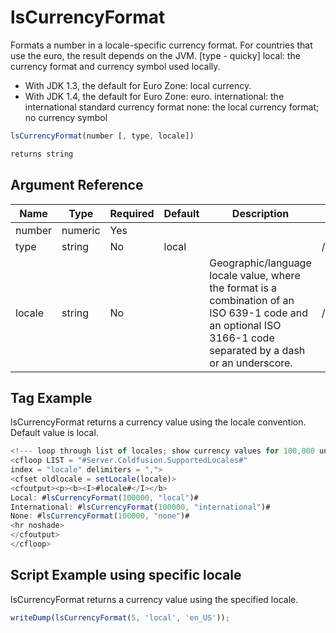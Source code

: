 # lsCurrencyFormat

Formats a number in a locale-specific currency format. For countries that use the euro, the result depends on the JVM.
 [type - quicky]
 local: the currency format and currency symbol used locally.
 - With JDK 1.3, the default for Euro Zone: local currency.
 - With JDK 1.4, the default for Euro Zone: euro.
 international: the international standard currency format
 none: the local currency format; no currency symbol

```javascript
lsCurrencyFormat(number [, type, locale])
```

```javascript
returns string
```

## Argument Reference

| Name | Type | Required | Default | Description | Values |
| --- | --- | --- | --- | --- | --- |
| number | numeric | Yes |  |  |  |
| type | string | No | local |  | /Users/garethedwards/development/github/cfdocs/docs/functions/lscurrencyformat.md|none |
| locale | string | No |  | Geographic/language locale value, where the format is a combination of an ISO 639-1 code and an optional ISO 3166-1 code separated by a dash or an underscore. | /Users/garethedwards/development/github/cfdocs/docs/functions/lscurrencyformat.md|... |

## Tag Example

lsCurrencyFormat returns a currency value using the locale convention. Default value is local.

```javascript
<!--- loop through list of locales; show currency values for 100,000 units --->
<cfloop LIST = "#Server.Coldfusion.SupportedLocales#"
index = "locale" delimiters = ",">
<cfset oldlocale = setLocale(locale)>
<cfoutput><p><b><I>#locale#</I></b>
Local: #lsCurrencyFormat(100000, "local")#
International: #lsCurrencyFormat(100000, "international")#
None: #lsCurrencyFormat(100000, "none")#
<hr noshade>
</cfoutput>
</cfloop>
```

## Script Example using specific locale

lsCurrencyFormat returns a currency value using the specified locale.

```javascript
writeDump(lsCurrencyFormat(5, 'local', 'en_US'));
```
